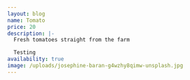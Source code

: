 ```yaml
---
layout: blog
name: Tomato
price: 20
description: |-
  Fresh tomatoes straight from the farm

  Testing
availability: true
image: /uploads/josephine-baran-g4wzhy8qimw-unsplash.jpg
---
```

